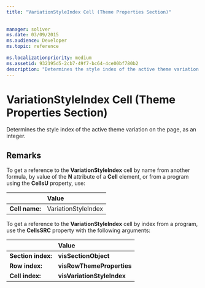```yaml
---
title: "VariationStyleIndex Cell (Theme Properties Section)"
 
 
manager: soliver
ms.date: 03/09/2015
ms.audience: Developer
ms.topic: reference
 
ms.localizationpriority: medium
ms.assetid: 932195d5-2cb7-49f7-bc64-4ce00bf780b2
description: "Determines the style index of the active theme variation on the page, as an integer."
---
```


# VariationStyleIndex Cell (Theme Properties Section)

Determines the style index of the active theme variation on the page, as an integer.
  
## Remarks

To get a reference to the **VariationStyleIndex** cell by name from another formula, by value of the **N** attribute of a **Cell** element, or from a program using the **CellsU** property, use: 
  
||Value |
|:-----|:-----|
| **Cell name:**  <br/> | VariationStyleIndex  <br/> |
   
To get a reference to the **VariationStyleIndex** cell by index from a program, use the **CellsSRC** property with the following arguments: 
  
||Value |
|:-----|:-----|
| **Section index:**  <br/> |**visSectionObject** <br/> |
| **Row index:**  <br/> |**visRowThemeProperties** <br/> |
| **Cell index:**  <br/> |**visVariationStyleIndex** <br/> |
   

